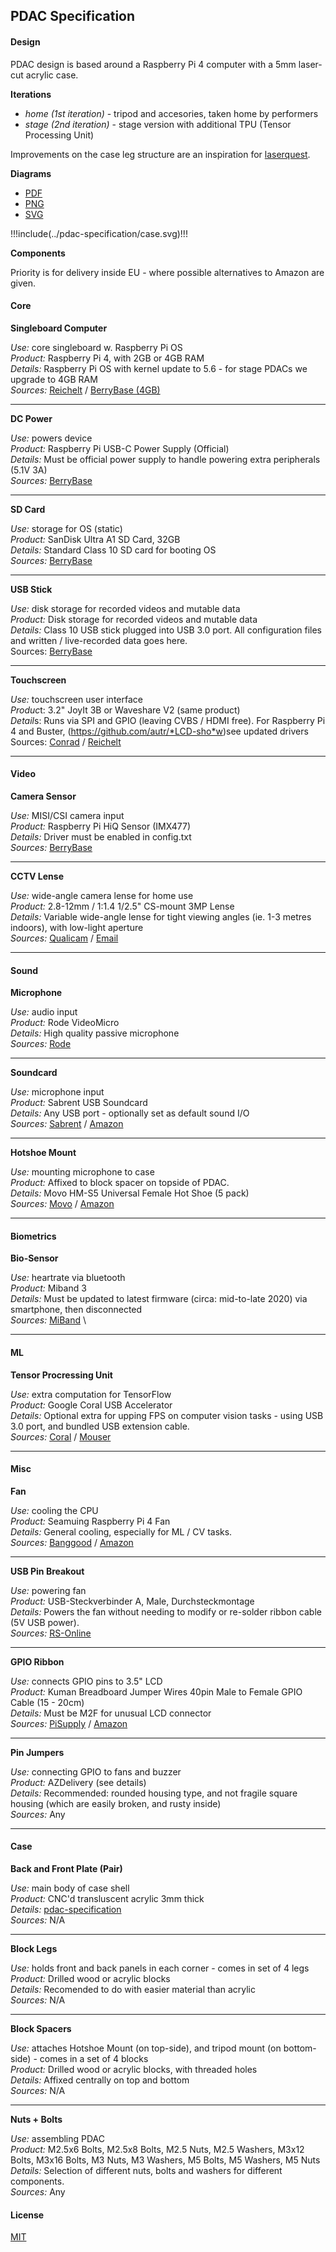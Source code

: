 ## PDAC Specification

#### Design

PDAC design is based around a Raspberry Pi 4 computer with a 5mm laser-cut acrylic case.

**Iterations**

* *home (1st iteration)* - tripod and accesories, taken home by performers
* *stage (2nd iteration)* - stage version with additional TPU (Tensor Processing Unit)

Improvements on the case leg structure are an inspiration for [laserquest](http://autr.github.io/laserquest).

**Diagrams**

* [PDF](https://github.com/RegieKI/pdac-specification/blob/main/case.pdf)
* [PNG](https://github.com/RegieKI/pdac-specification/blob/main/case.pdf)
* [SVG](https://github.com/RegieKI/pdac-specification/blob/main/case.svg)

!!!include(../pdac-specification/case.svg)!!!

**Components**

Priority is for delivery inside EU - where possible alternatives to Amazon are given.

#### Core

**Singleboard Computer** 

*Use:* core singleboard w. Raspberry Pi OS \
*Product:* Raspberry Pi 4, with 2GB or 4GB RAM \
*Details:* Raspberry Pi OS with kernel update to 5.6 - for stage PDACs we upgrade to 4GB RAM \
*Sources:* [Reichelt](https://www.reichelt.de/raspberry-pi-4-b-4x-1-5-ghz-4-gb-ram-wlan-bt-rasp-pi-4-b-4gb-p259920.html?search=pi+4) / [BerryBase (4GB)](https://www.berrybase.de/raspberry-pi-co/raspberry-pi/boards/raspberry-pi-4-computer-modell-b-4gb-ram)

---

**DC Power** 

*Use:* powers device \
*Product:* Raspberry Pi USB-C Power Supply (Official) \
*Details:* Must be official power supply to handle powering extra peripherals (5.1V 3A) \
*Sources:* [BerryBase](https://www.berrybase.de/raspberry-pi-co/raspberry-pi/stromversorgung/netzteile-fuer-die-steckdose/offizielles-raspberry-pi-usb-c-netzteil-5-1v/3-0a-eu-schwarz)

---

**SD Card** 

*Use:* storage for OS (static) \
*Product:* SanDisk Ultra A1 SD Card, 32GB \
*Details:* Standard Class 10 SD card for booting OS \
*Sources:* [BerryBase](https://www.berrybase.de/raspberry-pi-co/raspberry-pi/speicherkarten/sandisk-extreme-micro-sdhc-a1-uhs-i-u3-speicherkarte-43-adapter-32gb)

---

**USB Stick** 

*Use:* disk storage for recorded videos and mutable data \
*Product:* Disk storage for recorded videos and mutable data \
*Details:* Class 10 USB stick plugged into USB 3.0 port. All configuration files and written / live-recorded data goes here. \
Sources: [BerryBase](https://www.berrybase.de/raspberry-pi-co/raspberry-pi/usb-geraete/sandisk-cruzer-ultra-fit-usb-3.1-stick-64gb)

---

**Touchscreen** 

*Use:* touchscreen user interface \
*Produc*t: 3.2" JoyIt 3B or Waveshare V2 (same product) \
*Detail*s: Runs via SPI and GPIO (leaving CVBS / HDMI free). For Raspberry Pi 4 and Buster, (https://github.com/autr/*LCD-sho*w)see updated drivers</a> \
Sources: [Conrad](https://www.conrad.de/de/p/joy-it-rb-tft3-2-v2-touchscreen-modul-8-1-cm-3-2-zoll-320-x-240-pixel-passend-fuer-raspberry-pi-mit-hintergrundbeleuch-1380381.html) / [Reichelt](https://www.reichelt.de/raspberry-pi-shield-display-lcd-touch-3-2-320x240-pixel-xp-rasp-pi-3-2td-p192140.html)

---

#### Video

**Camera Sensor** 

*Use:* MISI/CSI camera input \
*Product:* Raspberry Pi HiQ Sensor (IMX477) \
*Details:* Driver must be enabled in config.txt \
*Sources:* [BerryBase](https://www.berrybase.de/raspberry-pi-co/raspberry-pi/kameras/raspberry-pi-high-quality-kamera)

---

**CCTV Lense** 

*Use:* wide-angle camera lense for home use \
*Product:* 2.8-12mm / 1:1.4 1/2.5" CS-mount 3MP Lense \
*Details:* Variable wide-angle lense for tight viewing angles (ie. 1-3 metres indoors), with low-light aperture \
*Sources:* [Qualicam](https://www.qualicam.de/) / [Email](mailto:qcone@ueberwachung.tv)

---

#### Sound

**Microphone** 

*Use:* audio input \
*Product:* Rode VideoMicro \
*Details:* High quality passive microphone \
*Sources:* [Rode](http://www.rode.com/microphones/videomicro)

---

**Soundcard** 

*Use:* microphone input \
*Product:* Sabrent USB Soundcard \
*Details:* Any USB port - optionally set as default sound I/O \
*Sources:* [Sabrent](https://www.sabrent.com/product/AU-MMSA/usb-external-stereo-3d-sound-adapter-black/#description) / [Amazon](https://www.amazon.de/Sabrent-Soundkarte-External-erforderlich-AU-MMSA/dp/B00IRVQ0F8)

---

**Hotshoe Mount** 

*Use:* mounting microphone to case \
*Product:* Affixed to block spacer on topside of PDAC. \
*Details:* Movo HM-S5 Universal Female Hot Shoe (5 pack) \
*Sources:* [Movo](https://www.movophoto.com/products/movo-5-pack-hm-s5-universal-female-hot-shoe-to-male-1-4-tripod-mount-adapt) / [Amazon](https://www.amazon.de/Movo-HM-S5-Universal-Befestigen-Mikrofonen/dp/B01LDVLBP2/ref=sr_1_1?dchild=1&keywords=Movo+HM-S5+Universal+Female+Hot+Shoe&qid=1596985245&s=diy&sr=1-1)

---

#### Biometrics

**Bio-Sensor** 

*Use:* heartrate via bluetooth \
*Product:* Miband 3 \
*Details:* Must be updated to latest firmware (circa: mid-to-late 2020) via smartphone, then disconnected \
*Sources:* [MiBand](https://www.mi.com/in/mi-band-3/) \

---

#### ML

**Tensor Procressing Unit** 

*Use:* extra computation for TensorFlow \
*Product:* Google Coral USB Accelerator \
*Details:* Optional extra for upping FPS on computer vision tasks - using USB 3.0 port, and bundled USB extension cable. \
*Sources:* [Coral](https://coral.ai/products/accelerator) / [Mouser](https://www.mouser.de/ProductDetail/Coral/G950-06809-01?qs=u16ybLDytRbcxxqFKdbhgQ==&amp;vip=1)

---

#### Misc

**Fan** 

*Use:* cooling the CPU \
*Product:* Seamuing Raspberry Pi 4 Fan \
*Details:* General cooling, especially for ML / CV tasks. \
*Sources:* [Banggood](https://www.banggood.com/1-Set-2-Pieces-Transparent-4010-Cooling-Fan-Blue-Light-RGB-LED-for-Raspberry-Pi-4B-3B-3B-p-1613882.html) / [Amazon](https://www.amazon.de/-/en/gp/product/B0836CDZXG/ref=ppx_yo_dt_b_asin_title_o08_s00?ie=UTF8&amp;psc=1)

---

**USB Pin Breakout** 

*Use:* powering fan \
*Product:* USB-Steckverbinder A, Male, Durchsteckmontage \
*Details:* Powers the fan without needing to modify or re-solder ribbon cable (5V USB power). \
*Sources:* [RS-Online](https://de.rs-online.com/web/p/usb-steckverbinder/1792865)

---

**GPIO Ribbon** 

*Use:* connects GPIO pins to 3.5" LCD \
*Product:* Kuman Breadboard Jumper Wires 40pin Male to Female GPIO Cable (15 - 20cm) \
*Details:* Must be M2F for unusual LCD connector \
*Sources:* [PiSupply](https://uk.pi-supply.com/products/40-pin-gpio-male-to-female-ribbon-cable-150mm?lang=de) / [Amazon](https://www.amazon.de/-/en/gp/product/B01L6THEE8/ref=ppx_yo_dt_b_asin_title_o05_s00?ie=UTF8&amp;psc=1)

---

**Pin Jumpers** 

*Use:* connecting GPIO to fans and buzzer \
*Product:* AZDelivery (see details) \
*Details:* Recommended: rounded housing type, and not fragile square housing (which are easily broken, and rusty inside) \
*Sources:* Any

---

#### Case

**Back and Front Plate (Pair)** 

*Use:* main body of case shell \
*Product:* CNC'd transluscent acrylic 3mm thick \
*Details:* [pdac-specification](https://github.com/RegieKI/pdac-specification) \
*Sources:* N/A

---

**Block Legs** 

*Use:* holds front and back panels in each corner - comes in set of 4 legs \
*Product:* Drilled wood or acrylic blocks \
*Details:* Recomended to do with easier material than acrylic \
*Sources:* N/A

---

**Block Spacers** 

*Use:* attaches Hotshoe Mount (on top-side), and tripod mount (on bottom-side) - comes in a set of 4 blocks \
*Product:* Drilled wood or acrylic blocks, with threaded holes \
*Details:* Affixed centrally on top and bottom \
*Sources:* N/A

---

**Nuts + Bolts** 

*Use:* assembling PDAC \
*Product:* M2.5x6 Bolts, M2.5x8 Bolts, M2.5 Nuts, M2.5 Washers, M3x12 Bolts, M3x16 Bolts, M3 Nuts, M3 Washers, M5 Bolts, M5 Washers, M5 Nuts \
*Details:* Selection of different nuts, bolts and washers for different components. \
*Sources:* Any


#### License

[MIT](https://github.com/RegieKI/regieki-docs/blob/main/LICENSE-MIT.md)
